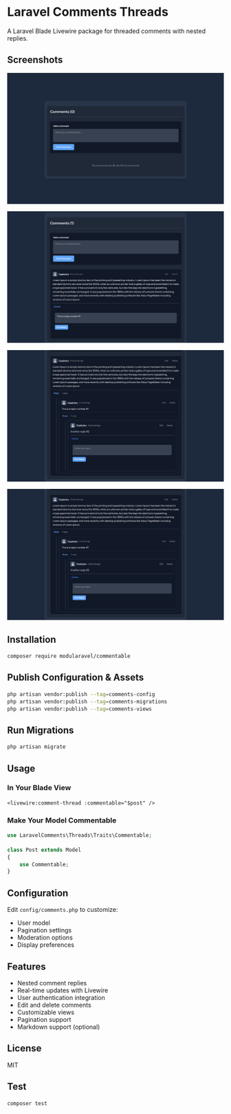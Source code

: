# Laravel Comments Threads

A Laravel Blade Livewire package for threaded comments with nested replies.

## Screenshots

![Comment Thread](screenshot/01.png)

![Comment Form](screenshot/02.png)

![Nested Replies](screenshot/04.png)

![Threaded Comments with Nested Replies and Real-time Updates with Livewire Threads](screenshot/04.png)

## Installation

```bash
composer require modularavel/commentable
```

## Publish Configuration & Assets

```bash
php artisan vendor:publish --tag=comments-config
php artisan vendor:publish --tag=comments-migrations
php artisan vendor:publish --tag=comments-views
```

## Run Migrations

```bash
php artisan migrate
```

## Usage

### In Your Blade View

```blade
<livewire:comment-thread :commentable="$post" />
```

### Make Your Model Commentable

```php
use LaravelComments\Threads\Traits\Commentable;

class Post extends Model
{
    use Commentable;
}
```

## Configuration

Edit `config/comments.php` to customize:
- User model
- Pagination settings
- Moderation options
- Display preferences

## Features

- Nested comment replies
- Real-time updates with Livewire
- User authentication integration
- Edit and delete comments
- Customizable views
- Pagination support
- Markdown support (optional)

## License

MIT

## Test

```bash
composer test
```
